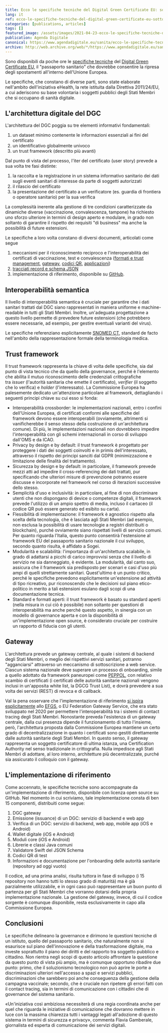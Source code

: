 ```yaml
---
title: Ecco le specifiche tecniche del Digital Green Certificate EU: sotto il cofano IT del "passaporto sanitario" europeo 
lang: it
ref: ecco-le-specifiche-tecniche-del-digital-green-certificate-eu-sotto-il-cofano-it-del-passaporto-sanitario-europeo
categories: [publications, articles]
tags: []
featured_image: /assets/images/2021-04-23-ecco-le-specifiche-tecniche-del-digital-green-certificate-eu-sotto-il-cofano-it-del-passaporto-sanitario-europeo.jpg
publication: Agenda Digitale
canonical: https://www.agendadigitale.eu/sanita/ecco-le-specifiche-tecniche-del-digital-green-certificate-eu-sotto-il-cofano-it-del-passaporto-sanitario-europeo/
archive: http://web.archive.org/web/*/https://www.agendadigitale.eu/sanita/ecco-le-specifiche-tecniche-del-digital-green-certificate-eu-sotto-il-cofano-it-del-passaporto-sanitario-europeo/
---
```


Sono disponibili da poche ore le [specifiche tecniche](https://ec.europa.eu/health/ehealth/covid-19_en) del [Digital Green Certificate EU,](https://www.agendadigitale.eu/sicurezza/privacy/digital-green-certificate-attenti-ai-nostri-diritti-ecco-i-punti-sensibili/) il "passaporto sanitario" che dovrebbe consentire la ripresa degli spostamenti all'interno dell'Unione Europea.

Le specifiche, che constano di diverse parti, sono state elaborate nell'ambito dell'iniziativa eHealth, la rete istituita dalla Direttiva 2011/24/EU, a cui aderiscono su base volontaria i soggetti pubblici degli Stati Membri che si occupano di sanità digitale.

L'architettura digitale del DGC
-------------------------------

L'architettura del DGC poggia su tre elementi informativi fondamentali:

1.  un dataset minimo contenente le informazioni essenziali ai fini del certificato
2.  un identificativo globalmente univoco
3.  un trust framework (descritto più avanti)

Dal punto di vista del processo, l'iter del certificato (user story) prevede a sua volta tre fasi distinte:

1.  la raccolta e la registrazione in un sistema informativo sanitario dei dati sugli eventi sanitari di interesse da parte di soggetti autorizzati
2.  il rilascio del certificato
3.  la presentazione del certificato a un verificatore (es. guardia di frontiera o operatore sanitario) per la sua verifica

La complessità inerente alla gestione di tre condizioni caratterizzate da dinamiche diverse (vaccinazione, convalescenza, tampone) ha richiesto uno sforzo ulteriore in termini di design aperto e modulare, in grado non soltanto di garantire il rispetto dei requisiti "di business" ma anche la possibilità di future estensioni.

Le specifiche a loro volta constano di diversi documenti, articolati come segue

1.  meccanismi per il riconoscimento reciproco e l'interoperabilità dei certificati di vaccinazione, test e convalescenza ([formati e trust management](https://ec.europa.eu/health/sites/health/files/ehealth/docs/digital-green-certificates_v1_en.pdf), [gateway](https://ec.europa.eu/health/sites/health/files/ehealth/docs/digital-green-certificates_v2_en.pdf), [codici QR](https://ec.europa.eu/health/sites/health/files/ehealth/docs/digital-green-certificates_v3_en.pdf), [applicazioni](https://ec.europa.eu/health/sites/health/files/ehealth/docs/digital-green-certificates_v4_en.pdf))
2.  [tracciati record e schema JSON](https://ec.europa.eu/health/sites/health/files/ehealth/docs/digital-green-certificates_dt-specifications_en.pdf)
3.  implementazione di riferimento, disponibile su [GitHub](https://github.com/eu-digital-green-certificates).

Interoperabilità semantica
--------------------------

Il livello di interoperabilità semantica è cruciale per garantire che i dati sanitari trattati dal DGC siano rappresentati in maniera uniforme e machine-readable in tutti gli Stati Membri. Inoltre, un'adeguata progettazione a questo livello permette di prevedere future estensioni (che potrebbero essere necessarie, ad esempio, per gestire eventuali varianti del virus).

Le specifiche referenziano esplicitamente [SNOMED CT](https://www.snomed.org/snomed-ct/five-step-briefing), standard de facto nell'ambito della rappresentazione formale della terminologia medica.

Trust framework
---------------

Il trust framework rappresenta la chiave di volta delle specifiche, sia dal punto di vista tecnico che da quello della governance, perché è l'elemento che abilita il mutuo riconoscimento delle credenziali crittografiche tra *issuer* (l'autorità sanitaria che emette il certificato), *verifier* (il soggetto che lo verifica) e *holder* (l'interessato). La Commissione Europea ha palesemente dedicato un'attenzione particolare al framework, dettagliando i seguenti principi chiave su cui esso si fonda:

-   Interoperabilità crossborder: le implementazioni nazionali, entro i confini dell'Unione Europea, di certificati conformi alle specifiche del framework devono essere interoperabili (ovviamente, altrimenti si vanificherebbe il senso stesso della costruzione di un'architettura comune). Di più, le implementazioni nazionali non dovrebbero impedire l'interoperabilità con gli schemi internazionali in corso di sviluppo dall'OMS e da ICAO.
-   Privacy by design e by default: il trust framework è progettato per proteggere i dati dei soggetti coinvolti e in primis dell'interessato, attraverso il rispetto dei principi sanciti dal GDPR (minimizzazione e limitazione delle finalità del trattamento).
-   Sicurezza by design e by default: in particolare, il framework prevede mezzi atti ad impedire il cross-referencing dei dati trattati, pur specificando che ulteriori misure di prevenzione potranno essere discusse e incorporate nel framework nel corso di iterazioni successive dello stesso.
-   Semplicità d'uso e inclusività: in particolare, al fine di non discriminare utenti che non dispongano di device o competenze digitali, il framework prevede l'utilizzo di un ampio spettro di media, incluso il cartaceo (il codice QR può essere generato ed esibito su carta).
-   Flessibilità di implementazione: il framework è agnostico rispetto alla scelta della tecnologia, che è lasciata agli Stati Membri (ad esempio, non esclusa la possibilità di usare tecnologie a registri distribuiti o blockchain), purché ovviamente siano rispettati livelli di servizio comuni. Per quanto riguarda l'Italia, questo punto consentirà l'estensione al framework EU del passaporto sanitario nazionale il cui sviluppo, secondo quanto risulta, è affidato a Sogei.
-   Modularità e scalabilità: l'importanza di un'architettura scalabile, in grado di adattarsi a picchi di carico improvvisi senza che il livello di servizio ne sia danneggiato, è evidente. La modularità, dal canto suo, assicura che il framework sia predisposto per scenari e casi d'uso più ampi di quelli strettamente sanitari. Quest'ultimo è un punto critico, perché le specifiche prevedono esplicitamente un'estensione ad attività di tipo ricreativo, pur riconoscendo che le decisioni sul piano etico-politico in merito a tali estensioni esulano dagli scopi di una documentazione tecnica.
-   Standard e formati aperti: il trust framework è basato su standard aperti (nella misura in cui ciò è possibile) non soltanto per questioni di interoperabilità ma anche perché questo aspetto, in sinergia con un modello di governance aperta e con la disponibilità di un'implementazione open source, è considerato cruciale per costruire un rapporto di fiducia con gli utenti.

Gateway
-------

L'architettura prevede un gateway centrale, al quale i sistemi di backend degli Stati Membri, o meglio dei rispettivi servizi sanitari, potranno "agganciarsi" attraverso un meccanismo di sottoscrizione a web service. Ciascun sistema nazionale deve superare un processo di onboarding, simile a quello adottato da framework paneuropei come [PEPPOL](http://peppol.eu/), con relativo scambio di certificati (i certificati delle autorità sanitarie nazionali vengono inclusi in un'apposita white list, la DGCG Trust List), e dovrà prevedere a sua volta dei servizi (REST) di revoca e di callback.

Val la pena osservare che l'implementazione di riferimento [si ispira esplicitamente](https://github.com/eu-digital-green-certificates/dgc-gateway/commit/54bd521a3090b58439b66ec7d2cb07ac251513d8) allo [EFGS](https://github.com/eu-federation-gateway-service/efgs-federation-gateway), o EU Federation Gateway Service, che era stato sviluppato nel 2020 per permettere l'interoperabilità tra i sistemi di contact tracing degli Stati Membri. Nonostante preveda l'esistenza di un gateway centrale, dalla cui presenza dipende il funzionamento di tutto l'insieme, però, l'architettura proposta dalla Commissione Europea mantiene un certo grado di decentralizzazione in quanto i certificati sono gestiti direttamente dalle autorità sanitarie degli Stati Membri. In questo senso, il gateway rappresenta un soggetto certificatore di ultima istanza, una Certification Authority nel senso tradizionale in crittografia. Nulla impedisce agli Stati Membri di adottare, al loro interno, architetture più decentralizzate, purché sia assicurato il colloquio con il gateway.

L'implementazione di riferimento
--------------------------------

Come accennato, le specifiche tecniche sono accompagnate da un'implementazione di riferimento, disponibile con licenza open source su GitHub. Nel momento in cui scriviamo, tale implementazione consta di ben 15 componenti, distribuiti come segue:

1.  DGC gateway
2.  Emissione (issuance) di un DGC: servizio di backend e web app
3.  Verifica di un DGC: servizio di backend, web app, mobile app (iOS e Android)
4.  Wallet digitale (iOS e Android)
5.  Moduli core (iOS e Android)
6.  Librerie e classi Java comuni
7.  Validatore Swift del JSON Schema
8.  Codici QR di test
9.  Informazioni e documentazione per l'onboarding delle autorità sanitarie (repository ad oggi vuoto)

Il codice, ad una prima analisi, risulta tuttora in fase di sviluppo (i 15 repository non hanno tutti lo stesso grado di maturità) ma è già parzialmente utilizzabile, e in ogni caso può rappresentare un buon punto di partenza per gli Stati Membri che vorranno dotarsi della propria implementazione nazionale. La gestione del gateway, invece, di cui il codice sorgente è comunque disponibile, resta esclusivamente in capo alla Commissione Europea.

Conclusioni
-----------

Le specifiche delineano la governance e dirimono le questioni tecniche di un istituto, quello del passaporto sanitario, che naturalmente non si esaurisce sul piano dell'innovazione e della trasformazione digitale, ma investe soprattutto il piano dei diritti e del rapporto tra soggetto pubblico e cittadino. Non rientra negli scopi di questo articolo affrontare la questione da questo punto di vista più ampio, ma è comunque opportuno ribadire due punto: primo, che il soluzionismo tecnologico non può aprire le porte a discriminazioni ulteriori nell'accesso a spazi e servizi pubblici, discriminazioni che sarebbero poi anche conseguenza della gestione della campagna vaccinale; secondo, che è cruciale non ripetere gli errori fatti con il contact tracing, sia in termini di comunicazione con i cittadini che di governance del sistema sanitario.

«Un'iniziativa così ambiziosa necessiterà di una regia coordinata anche per quel che riguarda le iniziative di comunicazione che dovranno mettere in luce con la massima chiarezza tutti i vantaggi legati all'adozione di questo sistema in termini di sicurezza e privacy», commenta Flavia Gamberale, giornalista ed esperta di comunicazione dei servizi digitali.

